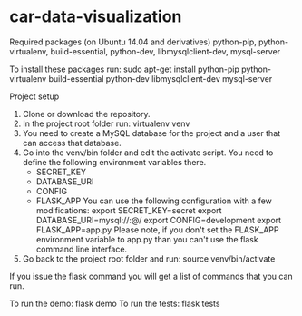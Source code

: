 # car-data-visualization

Required packages (on Ubuntu 14.04 and derivatives)
python-pip, python-virtualenv, build-essential, python-dev, libmysqlclient-dev, mysql-server

To install these packages run:
sudo apt-get install python-pip python-virtualenv build-essential python-dev libmysqlclient-dev mysql-server

Project setup
1) Clone or download the repository.
2) In the project root folder run: virtualenv venv
3) You need to create a MySQL database for the project and a user that can access that database.
3) Go into the venv/bin folder and edit the activate script. You need to define the following environment variables there.
     - SECRET_KEY
     - DATABASE_URI
     - CONFIG
     - FLASK_APP
   You can use the following configuration with a few modifications:
     export SECRET_KEY=secret
     export DATABASE_URI=mysql://<username>:<password>@<mysql server ip>/<database name>
     export CONFIG=development
     export FLASK_APP=app.py
  Please note, if you don't set the FLASK_APP environment variable to app.py than you can't use the flask command line interface.
4) Go back to the project root folder and run: source venv/bin/activate

If you issue the flask command you will get a list of commands that you can run.

To run the demo: flask demo
To run the tests: flask tests
